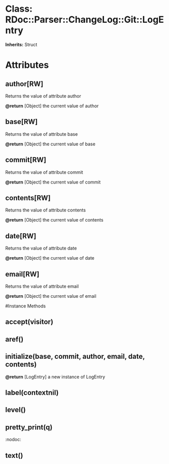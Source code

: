 # Class: RDoc::Parser::ChangeLog::Git::LogEntry
**Inherits:** Struct
    



# Attributes
## author[RW] [](#attribute-i-author)
Returns the value of attribute author

**@return** [Object] the current value of author

## base[RW] [](#attribute-i-base)
Returns the value of attribute base

**@return** [Object] the current value of base

## commit[RW] [](#attribute-i-commit)
Returns the value of attribute commit

**@return** [Object] the current value of commit

## contents[RW] [](#attribute-i-contents)
Returns the value of attribute contents

**@return** [Object] the current value of contents

## date[RW] [](#attribute-i-date)
Returns the value of attribute date

**@return** [Object] the current value of date

## email[RW] [](#attribute-i-email)
Returns the value of attribute email

**@return** [Object] the current value of email


#Instance Methods
## accept(visitor) [](#method-i-accept)

## aref() [](#method-i-aref)

## initialize(base, commit, author, email, date, contents) [](#method-i-initialize)

**@return** [LogEntry] a new instance of LogEntry

## label(contextnil) [](#method-i-label)

## level() [](#method-i-level)

## pretty_print(q) [](#method-i-pretty_print)
:nodoc:

## text() [](#method-i-text)

